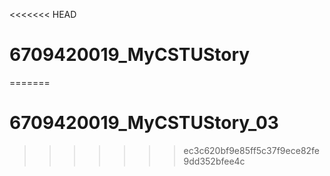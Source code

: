 <<<<<<< HEAD
# 6709420019_MyCSTUStory
=======
# 6709420019_MyCSTUStory_03
>>>>>>> ec3c620bf9e85ff5c37f9ece82fe9dd352bfee4c
